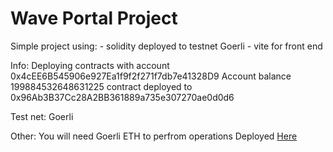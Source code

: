 # Wave Portal Project

Simple project using:
    - solidity deployed to testnet Goerli
    - vite for front end

Info:
Deploying contracts with account 0x4cEE6B545906e927Ea1f9f2f271f7db7e41328D9
Account balance 199884532648631225
contract deployed to 0x96Ab3B37Cc28A2BB361889a735e307270ae0d0d6

Test net: 
Goerli

Other:
You will need Goerli ETH to perfrom operations
Deployed <a href='https://hoangle87.github.io/wavePortal/'> Here </a>